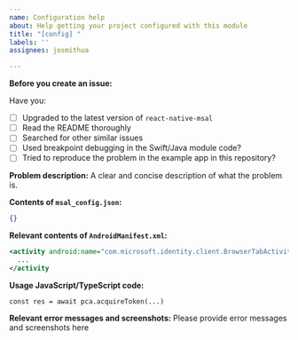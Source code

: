 ```yaml
---
name: Configuration help
about: Help getting your project configured with this module
title: "[config] "
labels: ''
assignees: josmithua

---
```


**Before you create an issue:**

Have you:
- [ ] Upgraded to the latest version of `react-native-msal`
- [ ] Read the README thoroughly
- [ ] Searched for other similar issues
- [ ] Used breakpoint debugging in the Swift/Java module code?
- [ ] Tried to reproduce the problem in the example app in this repository?

**Problem description:**
A clear and concise description of what the problem is.

**Contents of `msal_config.json`:**
```json
{}
```

**Relevant contents of `AndroidManifest.xml`:**
```xml
<activity android:name="com.microsoft.identity.client.BrowserTabActivity">
  ...
</activity
```
**Usage JavaScript/TypeScript code:**
```tsx
const res = await pca.acquireToken(...)
```

**Relevant error messages and screenshots:**
Please provide error messages and screenshots here
